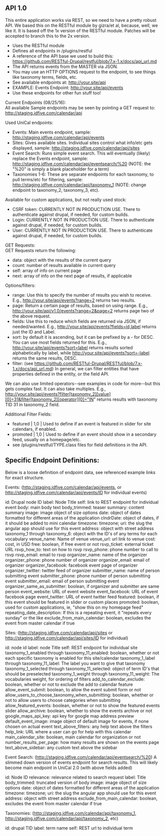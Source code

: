 API 1.0
-------
This entire application works via REST, so we need to have a pretty robust API.
We based this on the RESTful module by gizra/et al, because, well, we like it.
It is based off the 1x version of the RESTful module. Patches will be accepted
to branch this to the 2x version.
* Uses the RESTful module
* Defines all endpoints in /plugins/restful
* A reference of the API base we used to build this:
  https://github.com/RESTful-Drupal/restful/blob/7.x-1.x/docs/api_url.md
* The API returns events from the MASTER via JSON.
* You may use an HTTP OPTIONS request to the endpoint, to see things like
  taxonomy terms, fields, etc.
* See available endpoints at: http://your.site/api
* EXAMPLE: Events Endpoint: http://your.site/api/events
* Use these endpoints for other fun stuff too!  

Current Endpoints (08/25/16):  
All available Sample endpoints may be seen by pointing a GET request to: http://staging.idfive.com/calendar/api

Used UniCal endpoints:
* Events: Main events endpoint, sample: http://staging.idfive.com/calendar/api/events
* Sites: Gives available sites. Individual sites control what info/etc gets displayed, sample: http://staging.idfive.com/calendar/api/sites
* Event Search: Runs simple event search. This will eventually (likely) replace the Events endpoint, sample: http://staging.idfive.com/calendar/api/eventsearch/%20 (NOTE: the "%20" is simply a blank placeholder for a term)
* Taxonomies 1-6: These are separate endpoints for each taxonomy, to pull terms/etc for filtering, sample: http://staging.idfive.com/calendar/api/taxonomy_1 (NOTE: change endpoint to taxonomy_2, taxonomy_3, etc).

Available for custom applications, but not really used stock:
* CSRF token: CURRENTLY NOT IN PRODUCTION USE. There to authenticate against drupal, if needed, for custom builds.
* Login: CURRENTLY NOT IN PRODUCTION USE. There to authenticate against drupal, if needed, for custom builds.
* User: CURRENTLY NOT IN PRODUCTION USE. There to authenticate against drupal, if needed, for custom builds.


GET Requests:  
GET Requests return the following:
* data: object with the results of the current query
* count: number of results available in current query
* self: array of info on current page
* next: array of info on the next page of results, if applicable  

Options/filters:  
* range: Use this to specify the number of results you wish to receive. E.g.,
  http://your.site/api/events?range=2 returns two results.  
* page: Return a certain page of results, based on using range. E.g.,
  http://your.site/api/v1.0/events?range=2&page=2 returns page two of the above
  request.  
* fields: Use this to reduce which fields are returned via JSON, if
  needed/wanted. E.g., http://your.site/api/events?fields=id,label returns just
  the ID and Label.  
* sort: by default it is ascending, but it can be prefixed by a - for DESC. You
  can use most fields returned for this. E.g., http://your.site/api/events?sort=label
  returns results sorted alphabetically by label, while
  http://your.site/api/events?sort=-label returns the same results, DESC.
* filter: (see https://github.com/RESTful-Drupal/RESTful/blob/7.x-1.x/docs/api_url.md)
  In general, we can filter entities that have properties defined in the entity,
  or the field API.

We can also use limited operators--see examples in code for more--but this gets
complex fast. It can also take multiples. E.g., http://your.site/api/events?filter[taxonomy_2][value][0]=31&filter[taxonomy_2][operator][0]="IN"
returns results with taxonomy TID 31 in taxonomy_2 field.

Additional Filter Fields:
* featured | 1,0 | Used to define if an event is featured in slider for site
  calendars, if enabled.
* promoted | 1,0 | Used to define if an event should show in a secondary feed,
  usually on a homepage/etc.
* see /plugins/restful/TYPE.class files for field definitions in the API.  

Specific Endpoint Definitions:
------------------------------
Below is a loose definition of endpoint data, see referenced example links for exact structure.

Events:
(http://staging.idfive.com/calendar/api/events, or http://staging.idfive.com/calendar/api/events/ID for individual events)

id: Drupal node ID
label: Node Title
self: link to REST endpoint for individual event
body: main body text
body_trimmed: teaser
summary: content summary
image: image object of size options
date: object of dates formatted for different areas of the application
clndrDate: object of dates, if it should be added to mini calendar
timezone: timezone;
uri: the slug the angular app should use for this event
address: object with street address
taxonomy_1 through taxonomy_6: object with the ID's of any terms for each vocabulary
venue_name: Name of venue
venue_url: url link to venue
cost: cost, in USD
free: boolean, if free event or not
rsvp_ticket: external ticket URL
rsvp_how_to: text on how to rsvp
rsvp_phone: phone number to call to rsvp
rsvp_email: email to rsvp
organizer_name: name of the organizer
organizer_phone: phone number of organizer
organizer_email: email of organizer
organizer_facebook: facebook event page of organizer
organizer_twitter: twitter feed of organizer
submitter_name: name of person submitting event
submitter_phone: phone number of person submitting event
submitter_email: email of person submitting event
organizer_same_as_submitter: boolean, if organizer and submitter are same person
event_website: URL of event website
event_facebook: URL of event facebook page
event_twitter: URL of event twitter feed
featured: boolean, if this event should be featured in slider or custom places
promoted: boolean, used for custom applications, ie, "show this on my homepage feed"
repeating_date_description: If this is a repeating event, it "repeats every sunday" or the like
exclude_from_main_calendar: boolean, excludes the event from master calendar if true


Sites:
(http://staging.idfive.com/calendar/api/sites or http://staging.idfive.com/calendar/api/sites/ID for individual)

id: node id
label: node Title
self: REST endpoint for individual site
taxonomy_1_enabled through taxonomy_11_enabled: boolean, whether or not each specific taxonomy is enabled for this site/calendar
taxonomy_1_label through taxonomy_11_label: The label you want to give that taxonomy
taxonomy_1_selected through taxonomy_11_selected: object of term ID's that should be preselected
taxonomy_1_weight through taxonomy_11_weight: The vocabularies weight, for ordering of filters
add_to_calendar_exclude: boolean, whether or not to exclude the add to calendar feature
allow_event_submit: boolean, to allow the event submit form or not
allow_users_to_choose_taxonomy_when_submitting: boolean, whether or not to allow users to choose categories when submitting
allow_featured_events: boolean, whether or not to show the featured events slider
allow_archive: boolean, whether to show the events archive or not
google_maps_api_key: api key for google map address preview
default_event_image: image object of default image for events, if none chosen on actual event
text_above_filters: any help text above the filters
help_link: URL where a user can go for help with this calendar
main_calendar_site: boolean, main calendar for organization or not
number_results_per_page: how many results are shown on the events page
text_above_sidebar: any custom text above the sidebar


Event Search:
(http://staging.idfive.com/calendar/api/eventsearch/%20)
A slimmed down version of events endpoint for search results. This will likely become main endpoint in UniCal 2.0 (with above fields added)

id: Node ID
relevance: relevance related to search request
label: Title
body_trimmed: truncated version of body
image: image object of size options
date: object of dates formatted for different areas of the application
timezone: timezone;
uri: the slug the angular app should use for this event
address: object with street address
exclude_from_main_calendar: boolean, excludes the event from master calendar if true


Taxonomies:
(http://staging.idfive.com/calendar/api/taxonomy_1, http://staging.idfive.com/calendar/api/taxonomy_2, etc)

id: drupal TID
label: term name
self: REST url to individual term
